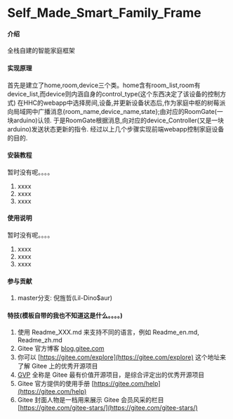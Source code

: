 # Self_Made_Smart_Family_Frame

#### 介绍

全栈自建的智能家庭框架

#### 实现原理

首先是建立了home,room,device三个类。home含有room_list,room有device_list,而device则内涵自身的control_type(这个东西决定了该设备的控制方式)
在HHC的webapp中选择房间,设备,并更新设备状态后,作为家庭中枢的树莓派向局域网中广播消息{room_name,device_name,state};由对应的RoomGate(一块arduino)认领.
于是RoomGate根据消息,向对应的device_Controller(又是一块arduino)发送状态更新的指令.
经过以上几个步骤实现前端webapp控制家庭设备的目的.

#### 安装教程
暂时没有呢。。。。
1.  xxxx
2.  xxxx
3.  xxxx

#### 使用说明
暂时没有呢。。。。
1.  xxxx
2.  xxxx
3.  xxxx

#### 参与贡献

1. master分支: 倪旌哲(Lil-Dino$aur)


#### 特技(模板自带的我也不知道这是什么。。。。)

1.  使用 Readme\_XXX.md 来支持不同的语言，例如 Readme\_en.md, Readme\_zh.md
2.  Gitee 官方博客 [blog.gitee.com](https://blog.gitee.com)
3.  你可以 [https://gitee.com/explore](https://gitee.com/explore) 这个地址来了解 Gitee 上的优秀开源项目
4.  [GVP](https://gitee.com/gvp) 全称是 Gitee 最有价值开源项目，是综合评定出的优秀开源项目
5.  Gitee 官方提供的使用手册 [https://gitee.com/help](https://gitee.com/help)
6.  Gitee 封面人物是一档用来展示 Gitee 会员风采的栏目 [https://gitee.com/gitee-stars/](https://gitee.com/gitee-stars/)
